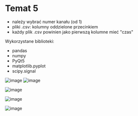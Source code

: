 # Temat 5
* należy wybrać numer kanału (od 1)
* pliki .csv: kolumny oddzielone przecinkiem
* każdy plik .csv powinien jako pierwszą kolumne mieć "czas"

Wykorzystane biblioteki:
* pandas
* numpy
* PyQt5
* matplotlib.pyplot
* scipy.signal


![image](https://github.com/user-attachments/assets/6c77cde0-4594-4417-a634-236924277a8d)
![image](https://github.com/user-attachments/assets/7f3b851b-4ff2-4b9f-ad8c-7f127a11e8aa)

![image](https://github.com/user-attachments/assets/0de38bba-4c9c-4885-9c52-80231c384162)

![image](https://github.com/user-attachments/assets/9625ab45-7058-4796-be5c-63c576e75193)


![image](https://github.com/user-attachments/assets/f1a22471-ff0c-4def-bc52-70613f2bea0a)
